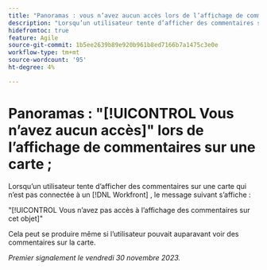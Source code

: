 ```yaml
---
title: "Panoramas : vous n’avez aucun accès lors de l’affichage de commentaires sur une carte."
description: "Lorsqu’un utilisateur tente d’afficher des commentaires sur une carte qui n’est pas connectée à un objet Workfront, un message d’erreur s’affiche."
hidefromtoc: true
feature: Agile
source-git-commit: 1b5ee2639b89e920b961b8ed7166b7a1475c3e0e
workflow-type: tm+mt
source-wordcount: '95'
ht-degree: 4%

---
```



# Panoramas : &quot;[!UICONTROL Vous n’avez aucun accès]&quot; lors de l’affichage de commentaires sur une carte ;

Lorsqu’un utilisateur tente d’afficher des commentaires sur une carte qui n’est pas connectée à un [!DNL Workfront] , le message suivant s’affiche :

&quot;[!UICONTROL Vous n’avez pas accès à l’affichage des commentaires sur cet objet]&quot;

Cela peut se produire même si l’utilisateur pouvait auparavant voir des commentaires sur la carte.

_Premier signalement le vendredi 30 novembre 2023._
